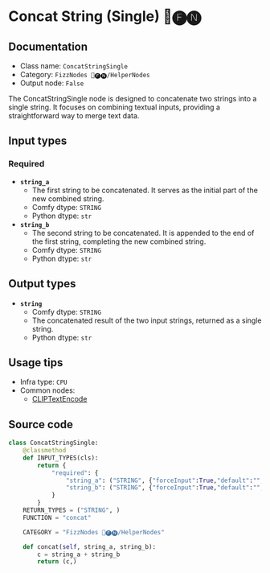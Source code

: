 # Concat String (Single) 📅🅕🅝
## Documentation
- Class name: `ConcatStringSingle`
- Category: `FizzNodes 📅🅕🅝/HelperNodes`
- Output node: `False`

The ConcatStringSingle node is designed to concatenate two strings into a single string. It focuses on combining textual inputs, providing a straightforward way to merge text data.
## Input types
### Required
- **`string_a`**
    - The first string to be concatenated. It serves as the initial part of the new combined string.
    - Comfy dtype: `STRING`
    - Python dtype: `str`
- **`string_b`**
    - The second string to be concatenated. It is appended to the end of the first string, completing the new combined string.
    - Comfy dtype: `STRING`
    - Python dtype: `str`
## Output types
- **`string`**
    - Comfy dtype: `STRING`
    - The concatenated result of the two input strings, returned as a single string.
    - Python dtype: `str`
## Usage tips
- Infra type: `CPU`
- Common nodes:
    - [CLIPTextEncode](../../Comfy/Nodes/CLIPTextEncode.md)



## Source code
```python
class ConcatStringSingle:
    @classmethod
    def INPUT_TYPES(cls):
        return {
            "required": {
                "string_a": ("STRING", {"forceInput":True,"default":"","multiline": True}),
                "string_b": ("STRING", {"forceInput":True,"default":"","multiline": True}),
            }
        }
    RETURN_TYPES = ("STRING", )
    FUNCTION = "concat"

    CATEGORY = "FizzNodes 📅🅕🅝/HelperNodes"

    def concat(self, string_a, string_b):
        c = string_a + string_b
        return (c,)

```
